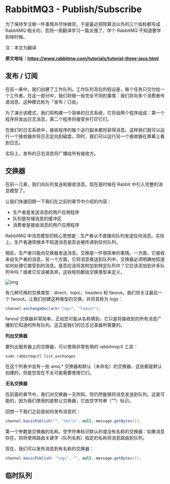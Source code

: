 # RabbitMQ3 - Publish/Subscribe

为了保持专注做一件事情并尽快做完，于是最近把除算法以外的三个指标都写成 RabbitMQ 相关的，否则一周翻译学习一篇太慢了，学个 RabbitMQ 不知道要学到啥时候。

注：本文为翻译

**原文地址：https://www.rabbitmq.com/tutorials/tutorial-three-java.html**



## 发布 / 订阅

在前一章中，我们创建了工作队列。工作队列背后的假设是，每个任务只交付给一个工作者。在这一部分中，我们将做一些完全不同的事情：我们将向多个消费者传递消息，这种模式称为「发布 / 订阅」

为了演示该模式，我们将构建一个简单的日志系统，它将由两个程序组成：第一个程序将发出日志消息，第二个程序将接受并打印它们。

在我们的日志系统中，接收程序的每个运行副本都将获得消息。这样我们就可以运行一个接收器并将日志定向到磁盘，同时，我们可以运行另一个接收器在屏幕上看到日志。

实际上，发布的日志消息将广播给所有接收方。



## 交换器

在前一几章，我们向队列发送和接收消息。现在是时候在 Rabbit 中引入完整的消息模型了。

让我们快速回顾一下我们在之前的章节中介绍的内容：

- 生产者是发送消息的用户应用程序
- 队列是存储消息的缓冲区
- 消费者是接收消息的用户应用程序

RabbitMQ 中消息模型的核心思想是：生产者从不直接向队列发送任何消息。实际上，生产者通常根本不知道消息是否会被传递到任何队列。

相反，生产者只能向交换器发送消息。交换是一件很简单的事情。一方面，它接收来自生产者的消息，另一个方面，它将消息推送到队列中，交换器必须明确地知道如何处理它接受到的消息。是否应该将其附加到特定队列中？它应该添加到许多队列中吗？或者它应该被丢弃。这些规则都由交换类型来定义。

![img](https://www.rabbitmq.com/img/tutorials/exchanges.png)

有几种可用的交换类型：direct、topic、headers 和 fanout。我们将关注最后一个 fanout。让我们创建这种类型的交换，并将其称为 logs：

```java
channel.exchangeDeclare("logs", "fanout");
```

fanout 交换器非常简单，正如您可能从名称猜到，它只是将接收到的所有消息广播到它知道的所有队列。这正是我们的日志记录器所需要的。



**列出交换器**

要列出服务器上的交换器，可以使用非常有用的 rabbitmqctl 工具：

```shell
sudo rabbitmqctl list_exchanges
```

在这个列表中会有一些 amq.* 交换器和默认（未命名）的交换器，这些都是默认创建的，但是您现在不太可能需要使用它们。



**无名交换器**

在前面的章节中，我们对交换器一无所知，但仍然能够将消息发送到队列。这是可能的，因为我们使用的是默认交换器，它由空字符串（""）标识。

回想一下我们之前是如何发布消息的：

```java
channel.basicPublish("", "hello", null, message.getBytes());
```

第一个参数是交换器的名称。空字符串标识默认的或没有名称的交换器：如果消息存在，则将使用路由关键字（队列名称）指定的名称将消息路由到队列。



现在，我们可以发布消息到有名称的交换器：

```java
channel.basicPublish( "logs", "", null, message.getBytes());
```



## 临时队列

